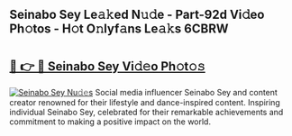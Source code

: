 ## Seinabo Sey Le𝚊𝚔ed N𝚞𝚍e - Part-92d Vi𝚍eo Ph𝚘tos - H𝚘t O𝚗lyf𝚊ns Le𝚊𝚔s 6CBRW

# <h2><a href="http://hf36wq.feru.top/?c=Seinabo+Sey">🔗 👉 🔴 Seinabo Sey Vi𝚍𝚎o Ph𝚘t𝚘𝚜</a></h2>

[![Seinabo Sey Nu𝚍𝚎s](https://i.imgur.com/0TWrTi3.gif)](http://hf36wq.feru.top/?c=Seinabo+Sey)
Social media influencer Seinabo Sey and content creator renowned for their lifestyle and dance-inspired content. Inspiring individual Seinabo Sey, celebrated for their remarkable achievements and commitment to making a positive impact on the world. 
